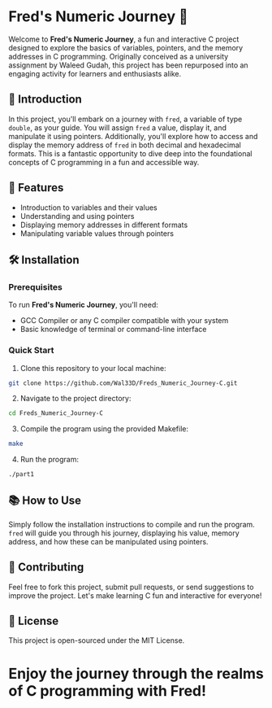 # Fred's Numeric Journey 🚀

Welcome to **Fred's Numeric Journey**, a fun and interactive C project designed to explore the basics of variables, pointers, and the memory addresses in C programming. Originally conceived as a university assignment by Waleed Gudah, this project has been repurposed into an engaging activity for learners and enthusiasts alike.

## 📖 Introduction

In this project, you'll embark on a journey with `fred`, a variable of type `double`, as your guide. You will assign `fred` a value, display it, and manipulate it using pointers. Additionally, you'll explore how to access and display the memory address of `fred` in both decimal and hexadecimal formats. This is a fantastic opportunity to dive deep into the foundational concepts of C programming in a fun and accessible way.

## 🚀 Features

- Introduction to variables and their values
- Understanding and using pointers
- Displaying memory addresses in different formats
- Manipulating variable values through pointers

## 🛠 Installation

### Prerequisites

To run **Fred's Numeric Journey**, you'll need:

- GCC Compiler or any C compiler compatible with your system
- Basic knowledge of terminal or command-line interface

### Quick Start

1. Clone this repository to your local machine:

```bash
git clone https://github.com/Wal33D/Freds_Numeric_Journey-C.git
```

2. Navigate to the project directory:

```bash
cd Freds_Numeric_Journey-C
```

3. Compile the program using the provided Makefile:

```bash
make
```

4. Run the program:

```bash
./part1
```

## 📚 How to Use

Simply follow the installation instructions to compile and run the program. `fred` will guide you through his journey, displaying his value, memory address, and how these can be manipulated using pointers.

## 👥 Contributing

Feel free to fork this project, submit pull requests, or send suggestions to improve the project. Let's make learning C fun and interactive for everyone!

## 📜 License

This project is open-sourced under the MIT License.


# Enjoy the journey through the realms of C programming with Fred!
